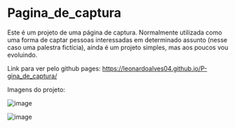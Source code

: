 # Pagina_de_captura
Este é um projeto de uma página de captura. Normalmente utilizada como uma forma de captar pessoas interessadas em determinado assunto (nesse caso uma palestra fictícia), ainda é um projeto simples, mas aos poucos vou evoluindo. 

Link para ver pelo github pages: https://leonardoalves04.github.io/P-gina_de_captura/

Imagens do projeto:


![image](https://user-images.githubusercontent.com/69488943/172717268-449723c4-aaf5-4ec3-bda8-41da13b8a1bf.png)


![image](https://user-images.githubusercontent.com/69488943/172717286-359c8f76-fdb6-4eb1-9333-10b8aee5dd4f.png)

